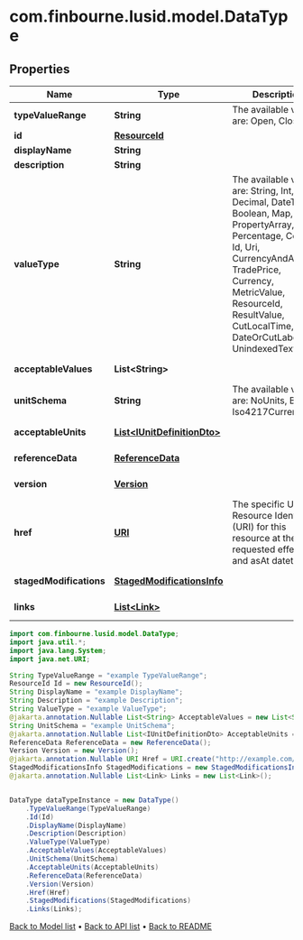 # com.finbourne.lusid.model.DataType

## Properties

Name | Type | Description | Notes
------------ | ------------- | ------------- | -------------
**typeValueRange** | **String** | The available values are: Open, Closed | [default to String]
**id** | [**ResourceId**](ResourceId.md) |  | [default to ResourceId]
**displayName** | **String** |  | [default to String]
**description** | **String** |  | [default to String]
**valueType** | **String** | The available values are: String, Int, Decimal, DateTime, Boolean, Map, List, PropertyArray, Percentage, Code, Id, Uri, CurrencyAndAmount, TradePrice, Currency, MetricValue, ResourceId, ResultValue, CutLocalTime, DateOrCutLabel, UnindexedText | [default to String]
**acceptableValues** | **List&lt;String&gt;** |  | [optional] [default to List<String>]
**unitSchema** | **String** | The available values are: NoUnits, Basic, Iso4217Currency | [optional] [default to String]
**acceptableUnits** | [**List&lt;IUnitDefinitionDto&gt;**](IUnitDefinitionDto.md) |  | [optional] [default to List<IUnitDefinitionDto>]
**referenceData** | [**ReferenceData**](ReferenceData.md) |  | [optional] [default to ReferenceData]
**version** | [**Version**](Version.md) |  | [optional] [default to Version]
**href** | [**URI**](URI.md) | The specific Uniform Resource Identifier (URI) for this resource at the requested effective and asAt datetime. | [optional] [default to URI]
**stagedModifications** | [**StagedModificationsInfo**](StagedModificationsInfo.md) |  | [optional] [default to StagedModificationsInfo]
**links** | [**List&lt;Link&gt;**](Link.md) |  | [optional] [default to List<Link>]

```java
import com.finbourne.lusid.model.DataType;
import java.util.*;
import java.lang.System;
import java.net.URI;

String TypeValueRange = "example TypeValueRange";
ResourceId Id = new ResourceId();
String DisplayName = "example DisplayName";
String Description = "example Description";
String ValueType = "example ValueType";
@jakarta.annotation.Nullable List<String> AcceptableValues = new List<String>();
String UnitSchema = "example UnitSchema";
@jakarta.annotation.Nullable List<IUnitDefinitionDto> AcceptableUnits = new List<IUnitDefinitionDto>();
ReferenceData ReferenceData = new ReferenceData();
Version Version = new Version();
@jakarta.annotation.Nullable URI Href = URI.create("http://example.com/Href");
StagedModificationsInfo StagedModifications = new StagedModificationsInfo();
@jakarta.annotation.Nullable List<Link> Links = new List<Link>();


DataType dataTypeInstance = new DataType()
    .TypeValueRange(TypeValueRange)
    .Id(Id)
    .DisplayName(DisplayName)
    .Description(Description)
    .ValueType(ValueType)
    .AcceptableValues(AcceptableValues)
    .UnitSchema(UnitSchema)
    .AcceptableUnits(AcceptableUnits)
    .ReferenceData(ReferenceData)
    .Version(Version)
    .Href(Href)
    .StagedModifications(StagedModifications)
    .Links(Links);
```


[Back to Model list](../README.md#documentation-for-models) &#8226; [Back to API list](../README.md#documentation-for-api-endpoints) &#8226; [Back to README](../README.md)
